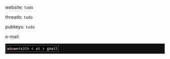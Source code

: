 website: `todo`

threads: `todo`

pubkeys: `todo`

e-mail: 

![image-20240627022331768](assets/image-20240627022331768.png)
